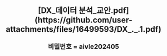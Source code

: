 <h2 align="center"> [DX_데이터 분석_교안.pdf](https://github.com/user-attachments/files/16499593/DX_._.1.pdf) <br> </p>

<p align="center"><sub>비밀번호 = aivle202405</sub> <br>
